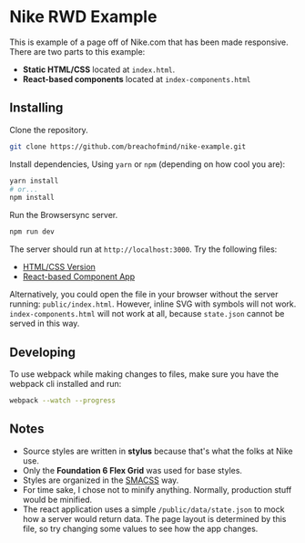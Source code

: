 # Nike RWD Example

This is example of a page off of Nike.com that has been made responsive.
There are two parts to this example:
- __Static HTML/CSS__ located at `index.html`.
- __React-based components__ located at `index-components.html`

## Installing
Clone the repository.
```bash
git clone https://github.com/breachofmind/nike-example.git
```
Install dependencies, Using `yarn` or `npm` (depending on how cool you are):
```bash
yarn install
# or...
npm install
```
Run the Browsersync server.
```bash
npm run dev
```

The server should run at `http://localhost:3000`. Try the following files:
- [HTML/CSS Version](http://localhost:3000/index.html)
- [React-based Component App](http://localhost:3000/index-components.html)

Alternatively, you could open the file in your browser without the server running: `public/index.html`.
However, inline SVG with symbols will not work. `index-components.html` will not work at all, because `state.json` cannot be served in this way.

## Developing
To use webpack while making changes to files, make sure you have the webpack cli installed and run:
```bash
webpack --watch --progress
```

## Notes
- Source styles are written in __stylus__ because that's what the folks at Nike use.
- Only the __Foundation 6 Flex Grid__ was used for base styles.
- Styles are organized in the [SMACSS](https://smacss.com/book/categorizing) way.
- For time sake, I chose not to minify anything. Normally, production stuff would be minified.
- The react application uses a simple `/public/data/state.json` to mock how a server would return data.
The page layout is determined by this file, so try changing some values to see how the app changes.